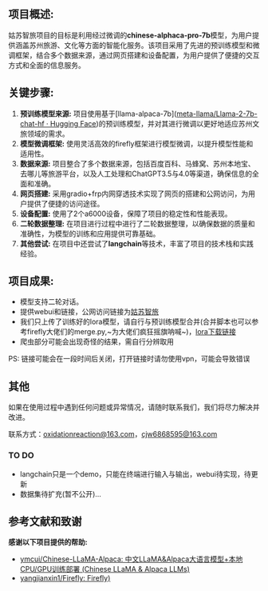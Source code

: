 ## 项目概述:

姑苏智旅项目的目标是利用经过微调的**chinese-alphaca-pro-7b**模型，为用户提供涵盖苏州旅游、文化等方面的智能化服务。该项目采用了先进的预训练模型和微调框架，结合多个数据来源，通过网页搭建和设备配置，为用户提供了便捷的交互方式和全面的信息服务。

## 关键步骤:

1. **预训练模型来源:** 项目使用基于[llama-alpaca-7b]([meta-llama/Llama-2-7b-chat-hf · Hugging Face](https://huggingface.co/meta-llama/Llama-2-7b-chat-hf))的预训练模型，并对其进行微调以更好地适应苏州文旅领域的需求。
2. **模型微调框架:** 使用灵活高效的firefly框架进行模型微调，以提升模型性能和适用性。
3. **数据来源:** 项目整合了多个数据来源，包括百度百科、马蜂窝、苏州本地宝、去哪儿等旅游平台，以及人工处理和ChatGPT3.5与4.0等渠道，确保信息的全面和准确。
4. **网页搭建:** 采用gradio+frp内网穿透技术实现了网页的搭建和公网访问，为用户提供了便捷的访问途径。
5. **设备配置:** 使用了2个a6000设备，保障了项目的稳定性和性能表现。
6. **二轮数据整理:** 在项目进行过程中进行了二轮数据整理，以确保数据的质量和准确性，为模型的训练和应用提供可靠基础。
7. **其他尝试:** 在项目中还尝试了**langchain**等技术，丰富了项目的技术栈和实践经验。

## 项目成果:

- 模型支持二轮对话。
- 提供webui和链接，公网访问链接为[姑苏智旅](http://47.120.72.255:24001/)
- 我们只上传了训练好的lora模型，请自行与预训练模型合并(合并脚本也可以参考firefly大佬们的merge.py,~为大佬们疯狂摇旗呐喊~)，[lora下载链接](https://pan.quark.cn/s/2ecf56a0174d)
- 爬虫部分可能会出现奇怪的结果，需自行分辨取用

PS: 链接可能会在一段时间后关闭，打开链接时请勿使用vpn，可能会导致错误

## 其他

如果在使用过程中遇到任何问题或异常情况，请随时联系我们，我们将尽力解决并改进。

联系方式：oxidationreaction@163.com，cjw6868595@163.com 

### TO DO

- langchain只是一个demo，只能在终端进行输入与输出，webui待实现，待更新
- 数据集待扩充(暂不公开)...

## 参考文献和致谢

**感谢以下项目提供的帮助:**

- [ymcui/Chinese-LLaMA-Alpaca: 中文LLaMA&Alpaca大语言模型+本地CPU/GPU训练部署 (Chinese LLaMA & Alpaca LLMs)](https://github.com/ymcui/Chinese-LLaMA-Alpaca)
- [yangjianxin1/Firefly: Firefly)](https://github.com/yangjianxin1/Firefly)

